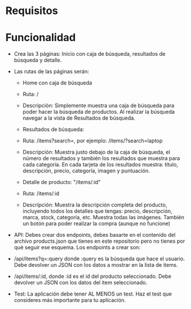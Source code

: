 # Requisitos

# Funcionalidad

- Crea las 3 páginas: Inicio con caja de búsqueda, resultados de búsqueda y detalle.

- Las rutas de las páginas serán:

  - Home con caja de búsqueda
   - Ruta: /
   - Descripción: Simplemente muestra una caja de búsqueda para poder hacer la búsqueda de productos. Al realizar la búsqueda navegar a la vista de Resultados de    búsqueda.

  - Resultados de búsqueda:
   - Ruta: /items?search=, por ejemplo: /items/?search=laptop
   - Descripción: Muestra justo debajo de la caja de búsqueda, el número de resultados y también los resultados que muestra para cada categoría. En cada tarjeta de los resultados muestra: título, descripción, precio, categoría, imagen y puntuación.

  - Detalle de producto: "/items/:id"
   - Ruta: /items/:id
   - Descripción: Muestra la descripción completa del producto, incluyendo todos los detalles que tengas: precio, descripción, marca, stock, categoría, etc. Muestra todas las imágenes. También un botón para poder realizar la compra (aunque no funcione)

- API: Debes crear dos endpoints, debes basarte en el contenido del archivo products.json que tienes en este repositorio pero no tienes por qué seguir ese esquema. Los endpoints a crear son:
 - /api/items?q=:query donde :query es la búsqueda que hace el usuario. Debe devolver un JSON con los datos a mostrar en la lista de items.
 - /api/items/:id, donde :id es el id del producto seleccionado. Debe devolver un JSON con los datos del item seleccionado.

- Test: La aplicación debe tener AL MENOS un test. Haz el test que consideres más importante para tu aplicación.